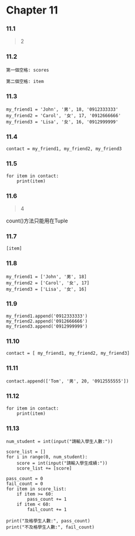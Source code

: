 # Chapter 11

### 11.1
>2

### 11.2
```
第一個空格: scores

第二個空格: item
```

### 11.3
```python=
my_friend1 = 'John', '男', 18, '0912333333'
my_friend2 = 'Carol', '女', 17, '0912666666'
my_friend3 = 'Lisa', '女', 16, '0912999999'
```

### 11.4
```python=
contact = my_friend1, my_friend2, my_friend3
```

### 11.5
```python=
for item in contact:
    print(item)
```

### 11.6
>4

count()方法只能用在Tuple

### 11.7
```
[item]
```

### 11.8
```python=
my_friend1 = ['John', '男', 18] 
my_friend2 = ['Carol', '女', 17]
my_friend3 = ['Lisa', '女', 16]
```

### 11.9
```python=
my_friend1.append('0912333333')
my_friend2.append('0912666666')
my_friend3.append('0912999999')
```

### 11.10
```python=
contact = [ my_friend1, my_friend2, my_friend3]
```

### 11.11
```python=
contact.append(['Tom', '男', 20, '0912555555'])
```

### 11.12
```python=
for item in contact:
    print(item)
```

### 11.13
```python=
num_student = int(input("請輸入學生人數:"))

score_list = []
for i in range(0, num_student):
    score = int(input("請輸入學生成績:"))
    score_list += [score]

pass_count = 0
fail_count = 0
for item in score_list:
    if item >= 60:
        pass_count += 1
    if item < 60:
        fail_count += 1

print("及格學生人數:", pass_count)
print("不及格學生人數:", fail_count)
```